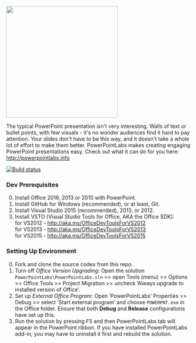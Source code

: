 <img src="https://raw.githubusercontent.com/PowerPointLabs/powerpointlabs/master/PowerPointLabsInstallerUi/PowerPointLabsInstallerUi/Resources/logo.png" width='300'>

The typical PowerPoint presentation isn't very interesting. Walls of text or bullet points, with few visuals - it's no wonder audiences find it hard to pay attention.
Your slides don't have to be this way, and it doesn't take a whole lot of effort to make them better.
PowerPointLabs makes creating engaging PowerPoint presentations easy. Check out what it can do for you here: http://powerpointlabs.info

[![Build status](https://img.shields.io/appveyor/ci/kai33/powerpointlabs/master.svg)](https://ci.appveyor.com/project/kai33/powerpointlabs)

### Dev Prerequisites
0. Install Office 2016, 2013 or 2010 with PowerPoint.
1. Install GitHub for Windows (recommended), or at least, Git.
2. Install Visual Studio 2015 (recommended), 2013, or 2012.
3. Install VSTO (Visual Studio Tools for Office, AKA the Office SDK):<br>
   for VS2012 - http://aka.ms/OfficeDevToolsForVS2012<br>
   for VS2013 - http://aka.ms/OfficeDevToolsForVS2013<br>
   for VS2015 - http://aka.ms/OfficeDevToolsForVS2015<br>

### Setting Up Environment
0. Fork and clone the source codes from this repo.
1. Turn off *Office Version Upgrading*: Open the solution `PowerPointLabs\PowerPointLabs.sln` >> open Tools (menu) >> Options >> Office Tools >> Project Migration >> uncheck ‘Always upgrade to installed version of Office’.
2. Set up *External Office Program*: Open ‘PowerPointLabs’ Properties >> Debug >> select ‘Start external program’ and choose `POWERPNT.exe` in the Office folder. Ensure that both **Debug** and **Release** configurations have set up this.
3. Run the solution by pressing F5 and then PowerPointLabs tab will appear in the PowerPoint ribbon. If you have installed PowerPointLabs add-in, you may have to uninstall it first and rebuild the solution.
